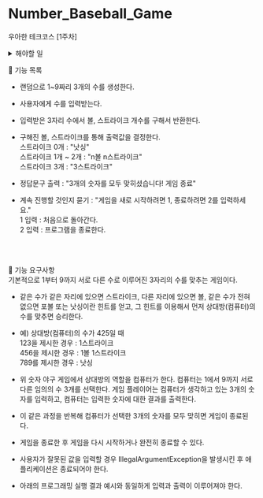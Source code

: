 # Number_Baseball_Game
우아한 테크코스 [1주차]

<details>
<summary>해야할 일</summary>

1. Main 함수 더 쪼개기
2. 예외처리 넣기 (IllegalArgumentException) : 예외기법 지식 부족
2. MVC 패턴 활용 : mvc 기법 지식 부족

</details>

🚀 기능 목록
* 랜덤으로 1~9짜리 3개의 수를 생성한다.
  
* 사용자에게 수를 입력받는다.
  
* 입력받은 3자리 수에서 볼, 스트라이크 개수를 구해서 반환한다.  
  
* 구해진 볼, 스트라이크를 통해 출력값을 결정한다.  
  스트라이크 0개 : "낫싱"  
  스트라이크 1개 ~ 2개 : "n볼 n스트라이크"  
  스트라이크 3개 : "3스트라이크"
  
* 정답문구 출력 : "3개의 숫자를 모두 맞히셨습니다! 게임 종료"  
  
* 계속 진행할 것인지 묻기 : "게임을 새로 시작하려면 1, 종료하려면 2를 입력하세요."   
  1 입력 : 처음으로 돌아간다.  
  2 입력 : 프로그램을 종료한다.

<br>
<br>

🚀 기능 요구사항  
기본적으로 1부터 9까지 서로 다른 수로 이루어진 3자리의 수를 맞추는 게임이다.  
  
* 같은 수가 같은 자리에 있으면 스트라이크, 다른 자리에 있으면 볼, 같은 수가 전혀 없으면 포볼 또는 낫싱이란 힌트를 얻고, 그 힌트를 이용해서 먼저 상대방(컴퓨터)의 수를 맞추면 승리한다.

* 예) 상대방(컴퓨터)의 수가 425일 때  
  123을 제시한 경우 : 1스트라이크  
  456을 제시한 경우 : 1볼 1스트라이크  
  789를 제시한 경우 : 낫싱

* 위 숫자 야구 게임에서 상대방의 역할을 컴퓨터가 한다. 컴퓨터는 1에서 9까지 서로 다른 임의의 수 3개를 선택한다. 게임 플레이어는 컴퓨터가 생각하고 있는 3개의 숫자를 입력하고, 컴퓨터는 입력한 숫자에 대한 결과를 출력한다.
* 이 같은 과정을 반복해 컴퓨터가 선택한 3개의 숫자를 모두 맞히면 게임이 종료된다.
* 게임을 종료한 후 게임을 다시 시작하거나 완전히 종료할 수 있다.
* 사용자가 잘못된 값을 입력할 경우 IllegalArgumentException을 발생시킨 후 애플리케이션은 종료되어야 한다.
* 아래의 프로그래밍 실행 결과 예시와 동일하게 입력과 출력이 이루어져야 한다.  



